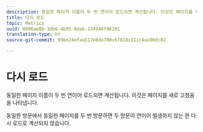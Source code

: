 ```yaml
---
description: 동일한 페이지 이름이 두 번 연이어 로드되면 계산됩니다. 이것은 페이지를 새로 고쳤음을 나타냅니다.
title: 다시 로드
topic: Metrics
uuid: 0896ae8b-3db6-4b95-8dab-134946f98201
translation-type: ht
source-git-commit: 99ee24efaa517e8da700c67818c111c4aa90dc02

---
```



# 다시 로드

동일한 페이지 이름이 두 번 연이어 로드되면 계산됩니다. 이것은 페이지를 새로 고쳤음을 나타냅니다.

동일한 방문에서 동일한 페이지를 두 번 방문하면 두 방문이 연이어 발생하지 않는 한 다시 로드로 계산되지 않습니다.
